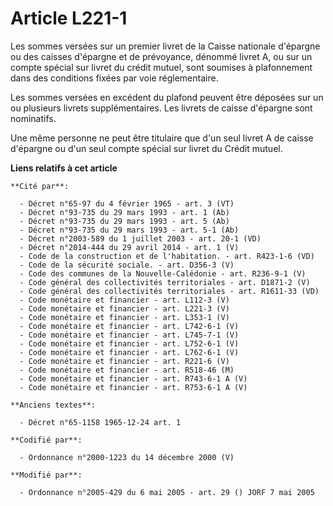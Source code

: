 # Article L221-1

Les sommes versées sur un premier livret de la Caisse nationale d'épargne ou des caisses d'épargne et de prévoyance, dénommé
livret A, ou sur un compte spécial sur livret du crédit mutuel, sont soumises à plafonnement dans des conditions fixées par
voie réglementaire.

Les sommes versées en excédent du plafond peuvent être déposées sur un ou plusieurs livrets supplémentaires. Les livrets de
caisse d'épargne sont nominatifs.

Une même personne ne peut être titulaire que d'un seul livret A de caisse d'épargne ou d'un seul compte spécial sur livret du
Crédit mutuel.

**Liens relatifs à cet article**

	**Cité par**:

	  - Décret n°65-97 du 4 février 1965 - art. 3 (VT)
	  - Décret n°93-735 du 29 mars 1993 - art. 1 (Ab)
	  - Décret n°93-735 du 29 mars 1993 - art. 5 (Ab)
	  - Décret n°93-735 du 29 mars 1993 - art. 5-1 (Ab)
	  - Décret n°2003-589 du 1 juillet 2003 - art. 20-1 (VD)
	  - Décret n°2014-444 du 29 avril 2014 - art. 1 (V)
	  - Code de la construction et de l'habitation. - art. R423-1-6 (VD)
	  - Code de la sécurité sociale. - art. D356-3 (V)
	  - Code des communes de la Nouvelle-Calédonie - art. R236-9-1 (V)
	  - Code général des collectivités territoriales - art. D1871-2 (V)
	  - Code général des collectivités territoriales - art. R1611-33 (VD)
	  - Code monétaire et financier - art. L112-3 (V)
	  - Code monétaire et financier - art. L221-3 (V)
	  - Code monétaire et financier - art. L353-1 (V)
	  - Code monétaire et financier - art. L742-6-1 (V)
	  - Code monétaire et financier - art. L745-7-1 (V)
	  - Code monétaire et financier - art. L752-6-1 (V)
	  - Code monétaire et financier - art. L762-6-1 (V)
	  - Code monétaire et financier - art. R221-6 (V)
	  - Code monétaire et financier - art. R518-46 (M)
	  - Code monétaire et financier - art. R743-6-1 A (V)
	  - Code monétaire et financier - art. R753-6-1 A (V)

	**Anciens textes**:

	  - Décret n°65-1158 1965-12-24 art. 1

	**Codifié par**:

	  - Ordonnance n°2000-1223 du 14 décembre 2000 (V)

	**Modifié par**:

	  - Ordonnance n°2005-429 du 6 mai 2005 - art. 29 () JORF 7 mai 2005
